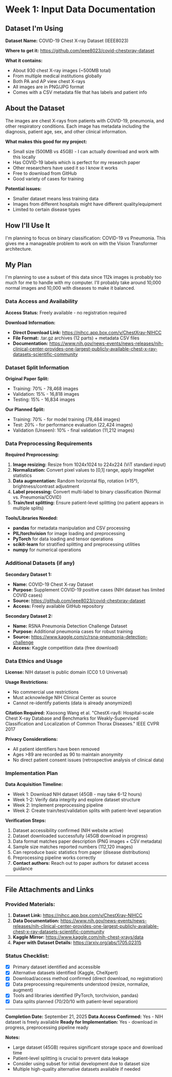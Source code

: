 # Week 1: Input Data Documentation

## Dataset I'm Using

**Dataset Name:** COVID-19 Chest X-ray Dataset (IEEE8023)

**Where to get it:** https://github.com/ieee8023/covid-chestxray-dataset

**What it contains:** 
- About 930 chest X-ray images (~500MB total)
- From multiple medical institutions globally
- Both PA and AP view chest X-rays
- All images are in PNG/JPG format
- Comes with a CSV metadata file that has labels and patient info

## About the Dataset

The images are chest X-rays from patients with COVID-19, pneumonia, and other respiratory conditions. Each image has metadata including the diagnosis, patient age, sex, and other clinical information.

**What makes this good for my project:**
- Small size (500MB vs 45GB) - I can actually download and work with this locally
- Has COVID-19 labels which is perfect for my research paper
- Other researchers have used it so I know it works
- Free to download from GitHub
- Good variety of cases for training

**Potential issues:**
- Smaller dataset means less training data
- Images from different hospitals might have different quality/equipment
- Limited to certain disease types

## How I'll Use It

I'm planning to focus on binary classification: COVID-19 vs Pneumonia. This gives me a manageable problem to work on with the Vision Transformer architecture.

## My Plan

I'm planning to use a subset of this data since 112k images is probably too much for me to handle with my computer. I'll probably take around 10,000 normal images and 10,000 with diseases to make it balanced.

### Data Access and Availability

**Access Status:** Freely available - no registration required

**Download Information:**
- **Direct Download Link:** https://nihcc.app.box.com/v/ChestXray-NIHCC
- **File Format:** .tar.gz archives (12 parts) + metadata CSV files
- **Documentation:** https://www.nih.gov/news-events/news-releases/nih-clinical-center-provides-one-largest-publicly-available-chest-x-ray-datasets-scientific-community

### Dataset Split Information

**Original Paper Split:**
- Training: 70% - 78,468 images  
- Validation: 15% - 16,818 images
- Testing: 15% - 16,834 images

**Our Planned Split:**
- Training: 70% - for model training (78,484 images)
- Test: 20% - for performance evaluation (22,424 images)  
- Validation (Unseen): 10% - final validation (11,212 images)

### Data Preprocessing Requirements

**Required Preprocessing:**
1. **Image resizing:** Resize from 1024x1024 to 224x224 (ViT standard input)
2. **Normalization:** Convert pixel values to [0,1] range, apply ImageNet statistics
3. **Data augmentation:** Random horizontal flip, rotation (±15°), brightness/contrast adjustment
4. **Label processing:** Convert multi-label to binary classification (Normal vs. Pneumonia/COVID)
5. **Train/test splitting:** Ensure patient-level splitting (no patient appears in multiple splits)

**Tools/Libraries Needed:**
- **pandas** for metadata manipulation and CSV processing
- **PIL/torchvision** for image loading and preprocessing
- **PyTorch** for data loading and tensor operations
- **scikit-learn** for stratified splitting and preprocessing utilities
- **numpy** for numerical operations

### Additional Datasets (if any)

**Secondary Dataset 1:**
- **Name:** COVID-19 Chest X-ray Dataset
- **Purpose:** Supplement COVID-19 positive cases (NIH dataset has limited COVID cases)
- **Source:** https://github.com/ieee8023/covid-chestxray-dataset
- **Access:** Freely available GitHub repository

**Secondary Dataset 2:**
- **Name:** RSNA Pneumonia Detection Challenge Dataset
- **Purpose:** Additional pneumonia cases for robust training
- **Source:** https://www.kaggle.com/c/rsna-pneumonia-detection-challenge
- **Access:** Kaggle competition data (free download)

### Data Ethics and Usage

**License:** NIH dataset is public domain (CC0 1.0 Universal)

**Usage Restrictions:** 
- No commercial use restrictions
- Must acknowledge NIH Clinical Center as source
- Cannot re-identify patients (data is already anonymized)

**Citation Required:** 
Xiaosong Wang et al. "ChestX-ray8: Hospital-scale Chest X-ray Database and Benchmarks for Weakly-Supervised Classification and Localization of Common Thorax Diseases." IEEE CVPR 2017

**Privacy Considerations:** 
- All patient identifiers have been removed
- Ages >89 are recorded as 90 to maintain anonymity
- No direct patient consent issues (retrospective analysis of clinical data)

### Implementation Plan

**Data Acquisition Timeline:**
- Week 1: Download NIH dataset (45GB - may take 6-12 hours)
- Week 1-2: Verify data integrity and explore dataset structure  
- Week 2: Implement preprocessing pipeline
- Week 2: Create train/test/validation splits with patient-level separation

**Verification Steps:**
1. Dataset accessibility confirmed (NIH website active)
2. Dataset downloaded successfully (45GB download in progress)
3. Data format matches paper description (PNG images + CSV metadata)
4. Sample size matches reported numbers (112,120 images)
5. Can reproduce basic statistics from paper (disease distributions)
6. Preprocessing pipeline works correctly
4. **Contact authors:** Reach out to paper authors for dataset access guidance

---

## File Attachments and Links

### Provided Materials:
1. **Dataset Link:** https://nihcc.app.box.com/v/ChestXray-NIHCC
2. **Data Documentation:** https://www.nih.gov/news-events/news-releases/nih-clinical-center-provides-one-largest-publicly-available-chest-x-ray-datasets-scientific-community
3. **Kaggle Mirror:** https://www.kaggle.com/nih-chest-xrays/data
4. **Paper with Dataset Details:** https://arxiv.org/abs/1705.02315

### Status Checklist:
- [x] Primary dataset identified and accessible
- [x] Alternative datasets identified (Kaggle, CheXpert)
- [x] Download/access method confirmed (direct download, no registration)
- [x] Data preprocessing requirements understood (resize, normalize, augment)
- [x] Tools and libraries identified (PyTorch, torchvision, pandas)
- [x] Data splits planned (70/20/10 with patient-level separation)

---

**Completion Date:** September 21, 2025
**Data Access Confirmed:** Yes - NIH dataset is freely available
**Ready for Implementation:** Yes - download in progress, preprocessing pipeline ready

**Notes:** 
- Large dataset (45GB) requires significant storage space and download time
- Patient-level splitting is crucial to prevent data leakage
- Consider using subset for initial development due to dataset size
- Multiple high-quality alternative datasets available if needed

